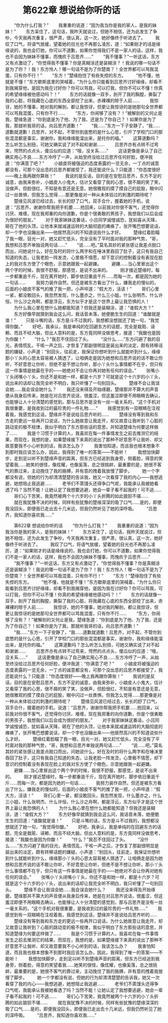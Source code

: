 # 　　第622章 想说给你听的话
　　“你为什么打我？”
　　我重重的说道：“因为我当你是我的家人，是我的妹妹！”
　　东方呆住了，这句话，我昨天就说过，但她不相信，还为此发生了争吵，今天我再次重复，很严肃，很认真，这一次，她好像终于听进去了。
　　我叹了口气，将语气放缓，望着她的目光也不再那么凌厉，道：“如果刚才的话是缘缘说的，我也会打她，你可以不道歉，如果你觉得我们不是一家人的话，这样，我也不会因为妹妹不懂事，而愧疚于吕思齐……”
　　“我不懂事？”一听这话，东方又有点激动了，“你觉得我不懂事？你是真糊涂还是装糊涂？！我说的哪一句话不是为了你？！我！东方怜人！哪一句话不是为了你楚南？！全世界都可以骂我混蛋，只有你不行！”
　　“东方！”楚缘抱住了有些失控的东方。
　　“他不懂，他就是不懂！”东方歇斯底里的哭喊着，“为什么你只能看到吕思齐讨好缘缘，却看不到我揭穿他，是因为我在讨好你？你可以骂我，可以打我，但你不可以不懂！你真的希望缘缘被他感动吗？！”
　　东方的话就像一双手，剖开了我的胸膛，撕裂了我的心脏，将我藏在心底的东西全部挖了出来，赤裸裸的晾于人前……
　　我惊讶，她的不懂事，她对我的解剖，都让我惊讶，但更让我惊讶的是她那句全世界都可以骂我混蛋，只有你不行……
　　“东方，你闹够了没有？！”被解剖的又何止是我，楚缘急道：“你到底是为了他、为了我、还是为了你自己？！如果你是为了我，那就听我哥的话，向吕思齐道歉！”
　　“我……”东方一下子安静了，“我……道歉就道歉！吕思齐，对不起，不管你到底憋的是什么心思，引开了学校门口的那些混混都是事实，谢谢你，我和缘缘能溜出来，是托你的福。”
　　这算道歉吗？怎么听怎么别扭，可她又确实说了对不起和谢谢……
　　吕思齐亦有点转不过弯来，愕然的点点头，傻瓜似的应道：“哦，没关系……”
　　这话更像是承认了自己确实用心不良……东方冷哼了一声，从始至终没给过吕思齐任何好脸，便冲我道：“你满意了吧？”
　　小娘皮将被强迫的态度表露的一览无余，一丁点的诚意都没有，可那个没出息的吕思齐都接受了，我还能说什么？只能道：“你态度很好——晚上我再跟你算账！”
　　我说的是反话，目的是在安慰吕思齐，东方不足的诚意，由我来弥补，小娘皮人小鬼大，估计又看穿了我的心思，很不屑的笑了笑，没做声，但脸很红，不知是有意还是无意，她很雅观的摸了摸自己的屁股，眼中闪过一丝畏惧，但我怎么觉得……那更像是对一种从未体验过的刺激的期待呢？
　　楚缘见风波已经过去，长长的舒了口气，双手合什，握着她的手机，说道：“吕思齐，谢谢你帮我把手机要……抢回来，以前我对你很不客气，还觉得你讨厌、难缠，现在我郑重的向你道歉，你是个很勇敢的男孩子，我想我们以后会成为很好的朋友。”
　　对于我家妹妹这番话，小吕同学诚惶诚恐，犹如喜从天降，砸在了他的头顶，让他本来就减速运转的大脑彻底的瘫痪了，张开嘴巴想要说话，却一个字也没蹦出来——他居然高兴的不知道说些什么才好。
　　楚缘红着脸瞄了我一眼，目光一对，她又赶忙低头，完全没有了平时面对我的那种气势，“哥，我想和吕思齐单独说两句话……”
　　“说……吧。”莫名其妙的紧张感让我差点脱口而出，问她说什么，好在及时的将什么两字和在唾沫里吞回了肚子，这只有我自己知道的失态，让我老脸一阵发烫，心里极不情愿，却下意识的控制着没有表现在脸上的我对东方使了个眼色，示意她跟我一起避嫌。
　　避嫌……当心里冒出这个两个字的时候，我很不舒服，那感觉，是说不出来的。
　　刚才接近楚缘时，每一步都重逾千斤，现在离开她时，脚步依旧重逾千斤……而每一次，都是因为她的一句话……
　　我努力装作自然，但还是被东方看出了什么，嫌我走的慢似的，后面的小娘皮不客气的推了我一把，小声啐道：“假大方，活该！”
　　哥们心里一紧，都没敢回头，我忽然发现，什么墨亦之，什么三小姐，什么张明杰、什么许恒，什么沙之舟啊，都是浮云，东方似乎才是这个世界上最让我恐惧的人！
　　为什么我心里在想什么她都能知道？但我还是装糊涂，道：“谁假大方？”
　　东方好像早就猜到我会这么问，我话音未落，她便脆生生的回道：“谁酸就是谁！”
　　只是斗嘴的话，东方是斗不过我的，我想都没想就还了她一句，“我觉得你酸。”
　　好吧，我承认，我是单纯的在回避东方的话题，完全是栽赃、诬赖、而且不经大脑，但出人意料的是，东方竟同样没做思考，接道：“我酸也是因为你酸！”
　　“什么？”我忍不住回过了头。
　　“没什么……”东方闪避了我的目光，表情慌乱，干咳一声之后，才恢复了那副很明显是装出来的淡定，颇有转移话题的嫌疑，小声道：“别回头，往前走，我保证你想听到什么就能听到什么，缘缘那小丫头的心思太容易被人猜透了，让咱俩走是因为她想和吕思齐说的话不敢让你听，不好意思让你听，但绝不是不想让你听，那小丫头什么事情都不在乎，但只有这一件事情是她最在乎的——她绝对不会让你再对她有任何的误会。”
　　张嘴小丫头闭嘴小丫头，你还不是和她一样，都是十六岁？可就是这个十六岁的小丫头，说出来的话却让我完全听不明白，我只听懂了一句别回头。
　　楚缘不会让我误会她……我会误会她什么？
　　我还没来得及开始琢磨，楚缘那并不算大的声音便从我身后传来，她是在对吕思齐说话，很羞涩，但这羞涩即便不用眼睛去确认，也能够让人十分清楚的感觉到，那与吕思齐是没有一丝一毫关系的，“这个手机对我很重要，是我收到过的最珍贵的一件礼物……”
　　我感觉到有一双眼睛在注视着我，我感觉到这话，楚缘并不是说给吕思齐听的……
　　楚缘没有等到我和东方走的更远一些再开口说话，为什么她故意让我走开，却又故意让我听到？心脏的跳动变的极不规律，我似乎明白了东方那些话的意思，并知道楚缘为何要这样做了……
　　我是个习惯于计算的人，我喜欢在每一件事情发生之前去推测它的结果，而现在，我想的是，如果楚缘接下来真的说出了那种不好意思不让我听、却又故意要我不小心听到的话，我该怎么办？
　　我害怕知道，而且我也根本想象不到那时我应该怎么办，因此，我得到了唯一的答案——不能听！
　　我想加快脚步，走到足以听不到楚缘声音的距离，但东方已经追到我身旁，侧着脸，得意的笑望着我……她笑的很怪，像炫耀，也像奚落，总之很挑衅，最重要的是，她很不客气的靠过来，主动挽住了我的胳膊，并有意的拽着我放慢了脚步。
　　她一个字都没有说，但她的行为却清清楚楚的告诉我，她又一次看穿了我的内心——我想逃避，她想阻止我逃避……
　　老爷们不蒸馒头还得争口气呢，我能承认我被她看透了吗？当然不能！让她认定了我想要逃避，她会一辈子看不起我的！可不逃……
　　哥们心下苦笑，我竟然被两个十六岁的小丫头折腾的如此狼狈不堪……
　　就在我犹豫不决的时候，同样有些犹豫的楚缘深深的吸了口气……是的，即便我没回头，即便我已走出去十几米远，但我仍然听见了她的深呼吸。
　　“吕思齐，我知道你喜欢我……”

　　第622章 想说给你听的话
　　“你为什么打我？”
　　我重重的说道：“因为我当你是我的家人，是我的妹妹！”
　　东方呆住了，这句话，我昨天就说过，但她不相信，还为此发生了争吵，今天我再次重复，很严肃，很认真，这一次，她好像终于听进去了。
　　我叹了口气，将语气放缓，望着她的目光也不再那么凌厉，道：“如果刚才的话是缘缘说的，我也会打她，你可以不道歉，如果你觉得我们不是一家人的话，这样，我也不会因为妹妹不懂事，而愧疚于吕思齐……”
　　“我不懂事？”一听这话，东方又有点激动了，“你觉得我不懂事？你是真糊涂还是装糊涂？！我说的哪一句话不是为了你？！我！东方怜人！哪一句话不是为了你楚南？！全世界都可以骂我混蛋，只有你不行！”
　　“东方！”楚缘抱住了有些失控的东方。
　　“他不懂，他就是不懂！”东方歇斯底里的哭喊着，“为什么你只能看到吕思齐讨好缘缘，却看不到我揭穿他，是因为我在讨好你？你可以骂我，可以打我，但你不可以不懂！你真的希望缘缘被他感动吗？！”
　　东方的话就像一双手，剖开了我的胸膛，撕裂了我的心脏，将我藏在心底的东西全部挖了出来，赤裸裸的晾于人前……
　　我惊讶，她的不懂事，她对我的解剖，都让我惊讶，但更让我惊讶的是她那句全世界都可以骂我混蛋，只有你不行……
　　“东方，你闹够了没有？！”被解剖的又何止是我，楚缘急道：“你到底是为了他、为了我、还是为了你自己？！如果你是为了我，那就听我哥的话，向吕思齐道歉！”
　　“我……”东方一下子安静了，“我……道歉就道歉！吕思齐，对不起，不管你到底憋的是什么心思，引开了学校门口的那些混混都是事实，谢谢你，我和缘缘能溜出来，是托你的福。”
　　这算道歉吗？怎么听怎么别扭，可她又确实说了对不起和谢谢……
　　吕思齐亦有点转不过弯来，愕然的点点头，傻瓜似的应道：“哦，没关系……”
　　这话更像是承认了自己确实用心不良……东方冷哼了一声，从始至终没给过吕思齐任何好脸，便冲我道：“你满意了吧？”
　　小娘皮将被强迫的态度表露的一览无余，一丁点的诚意都没有，可那个没出息的吕思齐都接受了，我还能说什么？只能道：“你态度很好——晚上我再跟你算账！”
　　我说的是反话，目的是在安慰吕思齐，东方不足的诚意，由我来弥补，小娘皮人小鬼大，估计又看穿了我的心思，很不屑的笑了笑，没做声，但脸很红，不知是有意还是无意，她很雅观的摸了摸自己的屁股，眼中闪过一丝畏惧，但我怎么觉得……那更像是对一种从未体验过的刺激的期待呢？
　　楚缘见风波已经过去，长长的舒了口气，双手合什，握着她的手机，说道：“吕思齐，谢谢你帮我把手机要……抢回来，以前我对你很不客气，还觉得你讨厌、难缠，现在我郑重的向你道歉，你是个很勇敢的男孩子，我想我们以后会成为很好的朋友。”
　　对于我家妹妹这番话，小吕同学诚惶诚恐，犹如喜从天降，砸在了他的头顶，让他本来就减速运转的大脑彻底的瘫痪了，张开嘴巴想要说话，却一个字也没蹦出来——他居然高兴的不知道说些什么才好。
　　楚缘红着脸瞄了我一眼，目光一对，她又赶忙低头，完全没有了平时面对我的那种气势，“哥，我想和吕思齐单独说两句话……”
　　“说……吧。”莫名其妙的紧张感让我差点脱口而出，问她说什么，好在及时的将什么两字和在唾沫里吞回了肚子，这只有我自己知道的失态，让我老脸一阵发烫，心里极不情愿，却下意识的控制着没有表现在脸上的我对东方使了个眼色，示意她跟我一起避嫌。
　　避嫌……当心里冒出这个两个字的时候，我很不舒服，那感觉，是说不出来的。
　　刚才接近楚缘时，每一步都重逾千斤，现在离开她时，脚步依旧重逾千斤……而每一次，都是因为她的一句话……
　　我努力装作自然，但还是被东方看出了什么，嫌我走的慢似的，后面的小娘皮不客气的推了我一把，小声啐道：“假大方，活该！”
　　哥们心里一紧，都没敢回头，我忽然发现，什么墨亦之，什么三小姐，什么张明杰、什么许恒，什么沙之舟啊，都是浮云，东方似乎才是这个世界上最让我恐惧的人！
　　为什么我心里在想什么她都能知道？但我还是装糊涂，道：“谁假大方？”
　　东方好像早就猜到我会这么问，我话音未落，她便脆生生的回道：“谁酸就是谁！”
　　只是斗嘴的话，东方是斗不过我的，我想都没想就还了她一句，“我觉得你酸。”
　　好吧，我承认，我是单纯的在回避东方的话题，完全是栽赃、诬赖、而且不经大脑，但出人意料的是，东方竟同样没做思考，接道：“我酸也是因为你酸！”
　　“什么？”我忍不住回过了头。
　　“没什么……”东方闪避了我的目光，表情慌乱，干咳一声之后，才恢复了那副很明显是装出来的淡定，颇有转移话题的嫌疑，小声道：“别回头，往前走，我保证你想听到什么就能听到什么，缘缘那小丫头的心思太容易被人猜透了，让咱俩走是因为她想和吕思齐说的话不敢让你听，不好意思让你听，但绝不是不想让你听，那小丫头什么事情都不在乎，但只有这一件事情是她最在乎的——她绝对不会让你再对她有任何的误会。”
　　张嘴小丫头闭嘴小丫头，你还不是和她一样，都是十六岁？可就是这个十六岁的小丫头，说出来的话却让我完全听不明白，我只听懂了一句别回头。
　　楚缘不会让我误会她……我会误会她什么？
　　我还没来得及开始琢磨，楚缘那并不算大的声音便从我身后传来，她是在对吕思齐说话，很羞涩，但这羞涩即便不用眼睛去确认，也能够让人十分清楚的感觉到，那与吕思齐是没有一丝一毫关系的，“这个手机对我很重要，是我收到过的最珍贵的一件礼物……”
　　我感觉到有一双眼睛在注视着我，我感觉到这话，楚缘并不是说给吕思齐听的……
　　楚缘没有等到我和东方走的更远一些再开口说话，为什么她故意让我走开，却又故意让我听到？心脏的跳动变的极不规律，我似乎明白了东方那些话的意思，并知道楚缘为何要这样做了……
　　我是个习惯于计算的人，我喜欢在每一件事情发生之前去推测它的结果，而现在，我想的是，如果楚缘接下来真的说出了那种不好意思不让我听、却又故意要我不小心听到的话，我该怎么办？
　　我害怕知道，而且我也根本想象不到那时我应该怎么办，因此，我得到了唯一的答案——不能听！
　　我想加快脚步，走到足以听不到楚缘声音的距离，但东方已经追到我身旁，侧着脸，得意的笑望着我……她笑的很怪，像炫耀，也像奚落，总之很挑衅，最重要的是，她很不客气的靠过来，主动挽住了我的胳膊，并有意的拽着我放慢了脚步。
　　她一个字都没有说，但她的行为却清清楚楚的告诉我，她又一次看穿了我的内心——我想逃避，她想阻止我逃避……
　　老爷们不蒸馒头还得争口气呢，我能承认我被她看透了吗？当然不能！让她认定了我想要逃避，她会一辈子看不起我的！可不逃……
　　哥们心下苦笑，我竟然被两个十六岁的小丫头折腾的如此狼狈不堪……
　　就在我犹豫不决的时候，同样有些犹豫的楚缘深深的吸了口气……是的，即便我没回头，即便我已走出去十几米远，但我仍然听见了她的深呼吸。
　　“吕思齐，我知道你喜欢我……”
